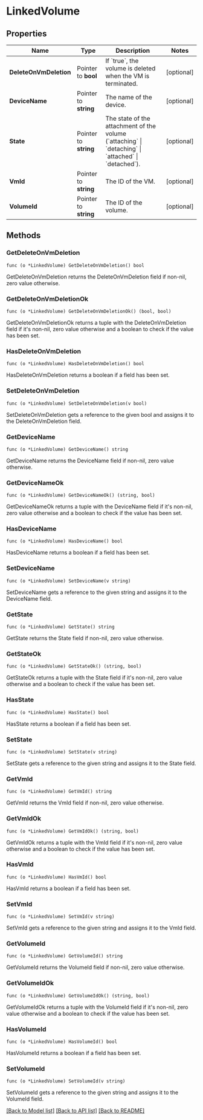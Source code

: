 # LinkedVolume

## Properties

Name | Type | Description | Notes
------------ | ------------- | ------------- | -------------
**DeleteOnVmDeletion** | Pointer to **bool** | If &#x60;true&#x60;, the volume is deleted when the VM is terminated. | [optional] 
**DeviceName** | Pointer to **string** | The name of the device. | [optional] 
**State** | Pointer to **string** | The state of the attachment of the volume (&#x60;attaching&#x60; \\| &#x60;detaching&#x60; \\| &#x60;attached&#x60; \\| &#x60;detached&#x60;). | [optional] 
**VmId** | Pointer to **string** | The ID of the VM. | [optional] 
**VolumeId** | Pointer to **string** | The ID of the volume. | [optional] 

## Methods

### GetDeleteOnVmDeletion

`func (o *LinkedVolume) GetDeleteOnVmDeletion() bool`

GetDeleteOnVmDeletion returns the DeleteOnVmDeletion field if non-nil, zero value otherwise.

### GetDeleteOnVmDeletionOk

`func (o *LinkedVolume) GetDeleteOnVmDeletionOk() (bool, bool)`

GetDeleteOnVmDeletionOk returns a tuple with the DeleteOnVmDeletion field if it's non-nil, zero value otherwise
and a boolean to check if the value has been set.

### HasDeleteOnVmDeletion

`func (o *LinkedVolume) HasDeleteOnVmDeletion() bool`

HasDeleteOnVmDeletion returns a boolean if a field has been set.

### SetDeleteOnVmDeletion

`func (o *LinkedVolume) SetDeleteOnVmDeletion(v bool)`

SetDeleteOnVmDeletion gets a reference to the given bool and assigns it to the DeleteOnVmDeletion field.

### GetDeviceName

`func (o *LinkedVolume) GetDeviceName() string`

GetDeviceName returns the DeviceName field if non-nil, zero value otherwise.

### GetDeviceNameOk

`func (o *LinkedVolume) GetDeviceNameOk() (string, bool)`

GetDeviceNameOk returns a tuple with the DeviceName field if it's non-nil, zero value otherwise
and a boolean to check if the value has been set.

### HasDeviceName

`func (o *LinkedVolume) HasDeviceName() bool`

HasDeviceName returns a boolean if a field has been set.

### SetDeviceName

`func (o *LinkedVolume) SetDeviceName(v string)`

SetDeviceName gets a reference to the given string and assigns it to the DeviceName field.

### GetState

`func (o *LinkedVolume) GetState() string`

GetState returns the State field if non-nil, zero value otherwise.

### GetStateOk

`func (o *LinkedVolume) GetStateOk() (string, bool)`

GetStateOk returns a tuple with the State field if it's non-nil, zero value otherwise
and a boolean to check if the value has been set.

### HasState

`func (o *LinkedVolume) HasState() bool`

HasState returns a boolean if a field has been set.

### SetState

`func (o *LinkedVolume) SetState(v string)`

SetState gets a reference to the given string and assigns it to the State field.

### GetVmId

`func (o *LinkedVolume) GetVmId() string`

GetVmId returns the VmId field if non-nil, zero value otherwise.

### GetVmIdOk

`func (o *LinkedVolume) GetVmIdOk() (string, bool)`

GetVmIdOk returns a tuple with the VmId field if it's non-nil, zero value otherwise
and a boolean to check if the value has been set.

### HasVmId

`func (o *LinkedVolume) HasVmId() bool`

HasVmId returns a boolean if a field has been set.

### SetVmId

`func (o *LinkedVolume) SetVmId(v string)`

SetVmId gets a reference to the given string and assigns it to the VmId field.

### GetVolumeId

`func (o *LinkedVolume) GetVolumeId() string`

GetVolumeId returns the VolumeId field if non-nil, zero value otherwise.

### GetVolumeIdOk

`func (o *LinkedVolume) GetVolumeIdOk() (string, bool)`

GetVolumeIdOk returns a tuple with the VolumeId field if it's non-nil, zero value otherwise
and a boolean to check if the value has been set.

### HasVolumeId

`func (o *LinkedVolume) HasVolumeId() bool`

HasVolumeId returns a boolean if a field has been set.

### SetVolumeId

`func (o *LinkedVolume) SetVolumeId(v string)`

SetVolumeId gets a reference to the given string and assigns it to the VolumeId field.


[[Back to Model list]](../README.md#documentation-for-models) [[Back to API list]](../README.md#documentation-for-api-endpoints) [[Back to README]](../README.md)


